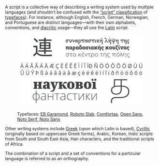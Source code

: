 
A script is a collective way of describing a writing system used by multiple languages (and shouldn’t be confused with the [“script” classification](/glossary/script_typeface_style) of [typefaces](/glossary/typeface)). For instance, although English, French, German, Norwegian, and Portuguese are distinct languages—with their own alphabets, conventions, and [diacritic](/glossary/diacritic_accent_marks) usage—they all use the [Latin](/glossary/latin) script.

<figure>

![A montage of multiple scripts from around the world.](images/thumbnail.svg)

<figcaption>Typefaces: <a href="https://fonts.google.com/specimen/EB+Garamond">EB Garamond</a>, <a href="https://fonts.google.com/specimen/Roboto+Slab">Roboto Slab</a>, <a href="https://fonts.google.com/specimen/Comfortaa">Comfortaa</a>, <a href="https://fonts.google.com/specimen/Open+Sans">Open Sans</a>, <a href="https://fonts.google.com/noto/fonts">Noto Serif, Noto Sans</a></figcaption>

</figure>

Other writing systems include [Greek](/glossary/greek_script) (upon which Latin is based), [Cyrillic](/glossary/cyrillic) (originally based on uppercase Greek forms), Arabic, Korean, Indic scripts from South and South East Asia, Han characters, and the traditional scripts of Africa.

The combination of a script and a set of conventions for a particular language is referred to as an orthography.
